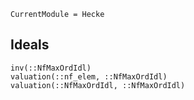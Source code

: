 ```@meta
CurrentModule = Hecke
```

## Ideals

```@docs
inv(::NfMaxOrdIdl)
valuation(::nf_elem, ::NfMaxOrdIdl)
valuation(::NfMaxOrdIdl, ::NfMaxOrdIdl)
```

